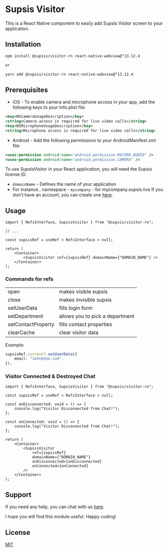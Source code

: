 # Supsis Visitor

This is a React Native component to easily add Supsis Visitor screen to your application.

## Installation

```sh
npm install @supsis/visitor-rn react-native-webview@^13.12.4

or

yarn add @supsis/visitor-rn react-native-webview@^13.12.4
```

## Prerequisites

-   iOS - To enable camera and microphone access in your app, add the following keys to your Info.plist file:

```xml
<key>NSCameraUsageDescription</key>
<string>Camera access is required for live video calls</string>
<key>NSMicrophoneUsageDescription</key>
<string>Microphone access is required for live video calls</string>
```

-   Android - Add the following permissions to your AndroidManifest.xml file:

```xml
<uses-permission android:name="android.permission.RECORD_AUDIO" />
<uses-permission android:name="android.permission.CAMERA" />

```

To use SupsisVisitor in your React application, you will need the Supsis license ID.

-   `domainName` - Defines the name of your application
-   For instance , namespace - `mycompany` - for mycompany.supsis.live
    If you don't have an account, you can create one [here](https://supsis.com/).

## Usage

```tsx
import { RefsInterface, SupsisVisitor } from "@supsis/visitor-rn";

// ...

const supsisRef = useRef < RefsInterface > null;

return (
	<Container>
		<SupsisVisitor ref={supsisRef} domainName={"DOMAIN_NAME"} />
	</Container>
);
```

### Commands for refs

<table>
<tr><td>open</td><td>makes visible supsis</td></tr>
<tr><td>close</td><td>makes invisible supsis</td></tr>
<tr><td>setUserData</td><td>fills login form</td></tr>
<tr><td>setDepartment</td><td>allows you to pick a department</td></tr>
<tr><td>setContactProperty</td><td>fills contact properties</td></tr>
<tr><td>clearCache</td><td>clear visitor data</td></tr>
</table>

Example:

```ts
supsisRef.current?.setUserData({
	email: "John@doe.com",
});
```

### Visitor Connected & Destroyed Chat

```tsx
import { RefsInterface, SupsisVisitor } from "@supsis/visitor-rn";

const supsisRef = useRef < RefsInterface > null;

const onDisconnected: void = () => {
	console.log("Visitor Disconnected from Chat!");
};

const onConnected: void = () => {
	console.log("Visitor Disconnected from Chat!");
};

return (
	<Container>
		<SupsisVisitor
			ref={supsisRef}
			domainName={"DOMAIN_NAME"}
			onDisconnected={onDisconnected}
			onConnected={onConnected}
		/>
	</Container>
);
```

## Support

If you need any help, you can chat with us [here](https://supsis.com/).

I hope you will find this module useful. Happy coding!

## License

[MIT](./LICENSE)
